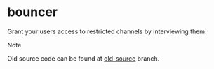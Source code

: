 # bouncer

Grant your users access to restricted channels by interviewing them.

> [!NOTE]
>
> Old source code can be found at [old-source](https://github.com/estrogen-gaming/bouncer/tree/old-source) branch.
